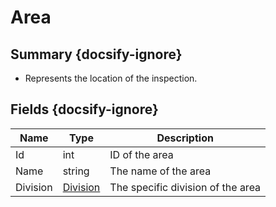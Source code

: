 # Area

## Summary {docsify-ignore}
* Represents the location of the inspection.

## Fields {docsify-ignore}

| Name  | Type | Description |
|---|---|---|
| Id | int | ID of the area |
| Name | string | The name of the area |
| Division | [Division](division.md) | The specific division of the area |